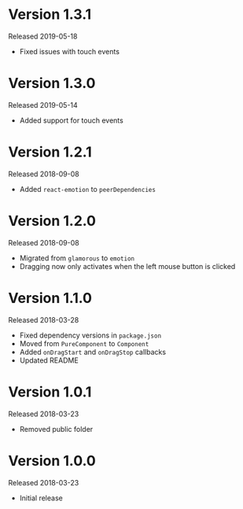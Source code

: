 # Version 1.3.1
Released 2019-05-18

- Fixed issues with touch events

# Version 1.3.0
Released 2019-05-14

- Added support for touch events

# Version 1.2.1
Released 2018-09-08

- Added `react-emotion` to `peerDependencies`

# Version 1.2.0
Released 2018-09-08

- Migrated from `glamorous` to `emotion`
- Dragging now only activates when the left mouse button is clicked

# Version 1.1.0
Released 2018-03-28

- Fixed dependency versions in `package.json`
- Moved from `PureComponent` to `Component`
- Added `onDragStart` and `onDragStop` callbacks
- Updated README

# Version 1.0.1
Released 2018-03-23

- Removed public folder

# Version 1.0.0
Released 2018-03-23

- Initial release
